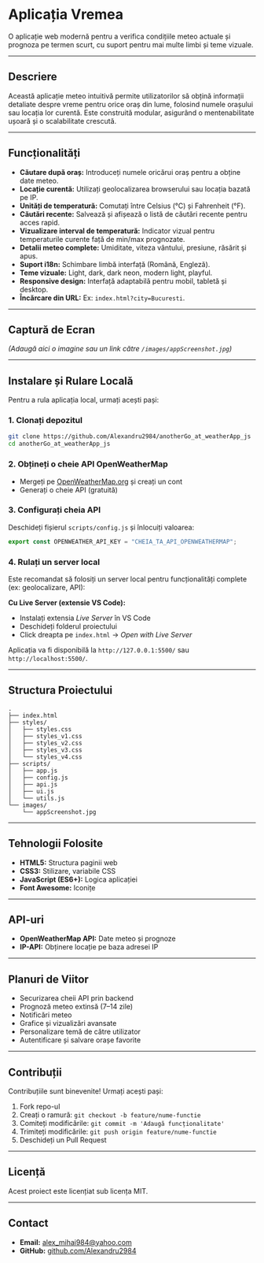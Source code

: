 # Aplicația Vremea

O aplicație web modernă pentru a verifica condițiile meteo actuale și prognoza pe termen scurt, cu suport pentru mai multe limbi și teme vizuale.

---

## Descriere

Această aplicație meteo intuitivă permite utilizatorilor să obțină informații detaliate despre vreme pentru orice oraș din lume, folosind numele orașului sau locația lor curentă. Este construită modular, asigurând o mentenabilitate ușoară și o scalabilitate crescută.

---

## Funcționalități

- **Căutare după oraș:** Introduceți numele oricărui oraș pentru a obține date meteo.
- **Locație curentă:** Utilizați geolocalizarea browserului sau locația bazată pe IP.
- **Unități de temperatură:** Comutați între Celsius (°C) și Fahrenheit (°F).
- **Căutări recente:** Salvează și afișează o listă de căutări recente pentru acces rapid.
- **Vizualizare interval de temperatură:** Indicator vizual pentru temperaturile curente față de min/max prognozate.
- **Detalii meteo complete:** Umiditate, viteza vântului, presiune, răsărit și apus.
- **Suport i18n:** Schimbare limbă interfață (Română, Engleză).
- **Teme vizuale:** Light, dark, dark neon, modern light, playful.
- **Responsive design:** Interfață adaptabilă pentru mobil, tabletă și desktop.
- **Încărcare din URL:** Ex: `index.html?city=Bucuresti`.

---

## Captură de Ecran

*(Adaugă aici o imagine sau un link către `/images/appScreenshot.jpg`)*

---

## Instalare și Rulare Locală

Pentru a rula aplicația local, urmați acești pași:

### 1. Clonați depozitul

```bash
git clone https://github.com/Alexandru2984/anotherGo_at_weatherApp_js
cd anotherGo_at_weatherApp_js
```

### 2. Obțineți o cheie API OpenWeatherMap

- Mergeți pe [OpenWeatherMap.org](https://openweathermap.org) și creați un cont
- Generați o cheie API (gratuită)

### 3. Configurați cheia API

Deschideți fișierul `scripts/config.js` și înlocuiți valoarea:

```js
export const OPENWEATHER_API_KEY = "CHEIA_TA_API_OPENWEATHERMAP";
```

### 4. Rulați un server local

Este recomandat să folosiți un server local pentru funcționalități complete (ex: geolocalizare, API):

**Cu Live Server (extensie VS Code):**

- Instalați extensia *Live Server* în VS Code
- Deschideți folderul proiectului
- Click dreapta pe `index.html` → *Open with Live Server*

Aplicația va fi disponibilă la `http://127.0.0.1:5500/` sau `http://localhost:5500/`.

---

## Structura Proiectului

```
.
├── index.html
├── styles/
│   ├── styles.css
│   ├── styles_v1.css
│   ├── styles_v2.css
│   ├── styles_v3.css
│   └── styles_v4.css
├── scripts/
│   ├── app.js
│   ├── config.js
│   ├── api.js
│   ├── ui.js
│   └── utils.js
└── images/
    └── appScreenshot.jpg
```

---

## Tehnologii Folosite

- **HTML5:** Structura paginii web
- **CSS3:** Stilizare, variabile CSS
- **JavaScript (ES6+):** Logica aplicației
- **Font Awesome:** Iconițe

---

## API-uri

- **OpenWeatherMap API:** Date meteo și prognoze
- **IP-API:** Obținere locație pe baza adresei IP

---

## Planuri de Viitor

- Securizarea cheii API prin backend
- Prognoză meteo extinsă (7–14 zile)
- Notificări meteo
- Grafice și vizualizări avansate
- Personalizare temă de către utilizator
- Autentificare și salvare orașe favorite

---

## Contribuții

Contribuțiile sunt binevenite! Urmați acești pași:

1. Fork repo-ul
2. Creați o ramură: `git checkout -b feature/nume-functie`
3. Comiteți modificările: `git commit -m 'Adaugă funcționalitate'`
4. Trimiteți modificările: `git push origin feature/nume-functie`
5. Deschideți un Pull Request

---

## Licență

Acest proiect este licențiat sub licența MIT.

---

## Contact

- **Email:** alex_mihai984@yahoo.com
- **GitHub:** [github.com/Alexandru2984](https://github.com/Alexandru2984)